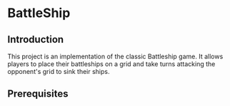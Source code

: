# BattleShip

## Introduction
This project is an implementation of the classic Battleship game. It allows players to place their battleships on a grid and take turns attacking the opponent's grid to sink their ships.

## Prerequisites
